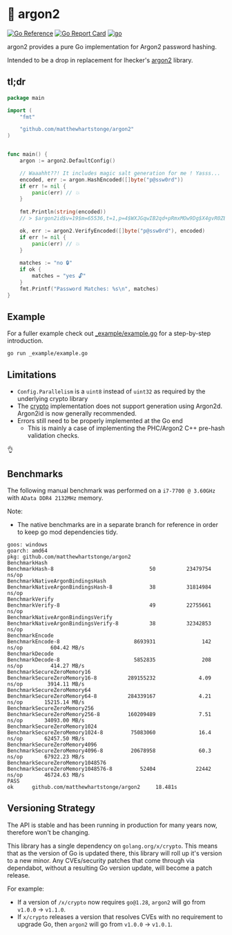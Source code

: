 # 🔐 argon2

[![Go Reference](https://pkg.go.dev/badge/github.com/matthewhartstonge/argon2.svg)](https://pkg.go.dev/github.com/matthewhartstonge/argon2) [![Go Report Card](https://goreportcard.com/badge/github.com/matthewhartstonge/argon2)](https://goreportcard.com/report/github.com/matthewhartstonge/argon2) [![go](https://github.com/matthewhartstonge/argon2/actions/workflows/go.yml/badge.svg)](https://github.com/matthewhartstonge/argon2/actions/workflows/go.yml)

argon2 provides a pure Go implementation for Argon2 password hashing.

Intended to be a drop in replacement for lhecker's [argon2](https://github.com/lhecker/argon2)
library.

## tl;dr
```go
package main

import (
    "fmt"

    "github.com/matthewhartstonge/argon2"
)


func main() {
    argon := argon2.DefaultConfig()

    // Waaahht??! It includes magic salt generation for me ! Yasss...
    encoded, err := argon.HashEncoded([]byte("p@ssw0rd"))
    if err != nil {
        panic(err) // 💥
    }
    
    fmt.Println(string(encoded))
    // > $argon2id$v=19$m=65536,t=1,p=4$WXJGqwIB2qd+pRmxMOw9Dg$X4gvR0ZB2DtQoN8vOnJPR2SeFdUhH9TyVzfV98sfWeE

    ok, err := argon2.VerifyEncoded([]byte("p@ssw0rd"), encoded)
    if err != nil {
        panic(err) // 💥
    }
    
    matches := "no 🔒"
    if ok {
        matches = "yes 🔓"
    }
    fmt.Printf("Password Matches: %s\n", matches)
}
```

## Example
For a fuller example check out [_example/example.go](./_example/example.go) for 
a step-by-step introduction.

```
go run _example/example.go
```

## Limitations
* `Config.Parallelism` is a `uint8` instead of `uint32` as required by the
    underlying crypto library
* The [crypto](https://golang.org/x/crypto/argon2) implementation does not 
    support generation using Argon2d. Argon2id is now generally recommended.
* Errors still need to be properly implemented at the Go end 
    * This is mainly a case of implementing the PHC/Argon2 C++ pre-hash validation checks.

👌

## Benchmarks

The following manual benchmark was performed on a `i7-7700 @ 3.60GHz` with 
`AData DDR4 2132MHz` memory.

Note: 
- The native benchmarks are in a separate branch for reference in order to keep
  go mod dependencies tidy.

```
goos: windows
goarch: amd64
pkg: github.com/matthewhartstonge/argon2
BenchmarkHash
BenchmarkHash-8                               50          23479754 ns/op
BenchmarkNativeArgonBindingsHash
BenchmarkNativeArgonBindingsHash-8            38          31814984 ns/op
BenchmarkVerify
BenchmarkVerify-8                             49          22755661 ns/op
BenchmarkNativeArgonBindingsVerify
BenchmarkNativeArgonBindingsVerify-8          38          32342853 ns/op
BenchmarkEncode
BenchmarkEncode-8                        8693931               142 ns/op         604.42 MB/s
BenchmarkDecode
BenchmarkDecode-8                        5852835               208 ns/op         414.27 MB/s
BenchmarkSecureZeroMemory16
BenchmarkSecureZeroMemory16-8          289155232              4.09 ns/op        3914.11 MB/s
BenchmarkSecureZeroMemory64
BenchmarkSecureZeroMemory64-8          284339167              4.21 ns/op       15215.14 MB/s
BenchmarkSecureZeroMemory256
BenchmarkSecureZeroMemory256-8         160209489              7.51 ns/op       34093.00 MB/s
BenchmarkSecureZeroMemory1024
BenchmarkSecureZeroMemory1024-8         75083060              16.4 ns/op       62457.50 MB/s
BenchmarkSecureZeroMemory4096
BenchmarkSecureZeroMemory4096-8         20678958              60.3 ns/op       67922.23 MB/s
BenchmarkSecureZeroMemory1048576
BenchmarkSecureZeroMemory1048576-8         52404             22442 ns/op       46724.63 MB/s
PASS
ok      github.com/matthewhartstonge/argon2     18.481s
```

## Versioning Strategy

The API is stable and has been running in production for many years now, therefore won't be changing.

This library has a single dependency on `golang.org/x/crypto`. This means that as the version of Go is updated there, this library will roll up it's version to a new minor.
Any CVEs/security patches that come through via dependabot, without a resulting Go version update, will become a patch release.

For example:

- If a version of `/x/crypto` now requires `go@1.28`, `argon2` will go from `v1.0.0` -> `v1.1.0`.
- If `x/crypto` releases a version that resolves CVEs with no requirement to upgrade Go, then `argon2` will go from `v1.0.0` -> `v1.0.1`.